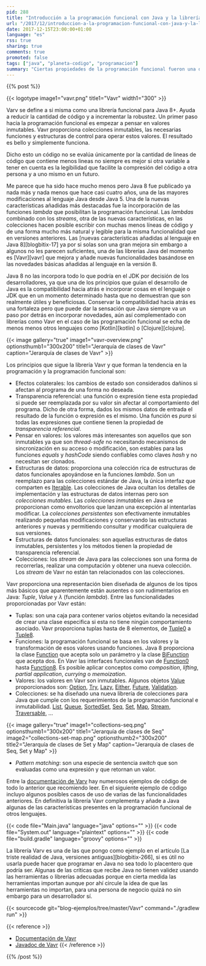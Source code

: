 ```yaml
---
pid: 288
title: "Introducción a la programación funcional con Java y la librería Vavr"
url: "/2017/12/introduccion-a-la-programacion-funcional-con-java-y-la-libreria-vavr/"
date: 2017-12-15T23:00:00+01:00
language: "es"
rss: true
sharing: true
comments: true
promoted: false
tags: ["java", "planeta-codigo", "programacion"]
summary: "Ciertas propiedades de la programación funcional fueron una de las características más destacadas añadidas a Java 8. La librería Javaslang y más tarde renombrada a Vavr basándose en estas nueva características añade algunas otras que no están incluidas en el propio JDK y están presentes en otros lenguajes más recientes y con programación funcional desde sus inicios. En esta breve introducción a la librería Vavr comentaré cuales son las propiedades que proporciona para simplificar algunas aspectos de la tarea de programación."
---
```


{{% post %}}

{{< logotype image1="vavr.png" title1="Vavr" width1="300" >}}

Varv se define a si misma como una librería funcional para Java 8+. Ayuda a reducir la cantidad de código y a incrementar la robustez. Un primer paso hacia la programación funcional es empezar a pensar en valores inmutables. Vavr proporciona colecciones inmutables, las necesarias funciones y estructuras de control para operar estos valores. El resultado es bello y simplemente funciona.

Dicho esto un código no se evalúa únicamente por la cantidad de lineas de código que contiene menos lineas no siempre es mejor si otra variable a tener en cuenta es la legibilidad que facilite la compresión del código a otra persona y a uno mismo en un futuro.

Me parece que ha sido hace mucho menos pero Java 8 fue publicado ya nada más y nada menos que hace casi cuatro años, una de las mayores modificaciones al lenguaje Java desde Java 5. Una de la nuevas características añadidas más destacadas fue la incorporación de las funciones _lambda_ que posibilitan la programación funcional. Las _lambdas_ combinado con los _streams_, otra de las nuevas características, en las colecciones hacen posible escribir con muchas menos líneas de código y de una forma mucho más natural y legible para la misma funcionalidad que en versiones anteriores. Las [nuevas características añadidas al lenguaje en Java 8][blogbitix-17] ya por si solas son una gran mejora sin embargo a algunos no les parecen suficientes, una de las librerías Java del momento es [Vavr][vavr] que mejora y añade nuevas funcionalidades basándose en las novedades básicas añadidas al lenguaje en la versión 8.

Java 8 no las incorpora todo lo que podría en el JDK por decisión de los desarrolladores, ya que una de los principios que guían el desarrollo de Java es la compatibilidad hacia atrás e incorporar cosas en el lenguaje o JDK que en un momento determinado hasta que no demuestran que son realmente útiles y beneficiosas. Conservar la compatibilidad hacia atrás es una fortaleza pero que puede dar la sensación que Java siempre va un paso por detrás en incorporar novedades, aún así complementado con librerías como Vavr en el caso de las programación funcional se echa de menos menos otros lenguajes como [Kotlin][kotlin] o [Clojure][clojure].

{{< image
    gallery="true"
    image1="vavr-overview.png" optionsthumb1="300x200" title1="Jerarquía de clases de Vavr"
    caption="Jerarquía de clases de Vavr" >}}

Los principios que sigue la librería Vavr y que forman la tendencia en la programación y la programación funcional son:

* Efectos colaterales: los cambios de estado son considerados dañinos si afectan al programa de una forma no deseada.
* Transparencia referencial: una función o expresión tiene esta propiedad si puede ser reemplazada por su valor sin afectar al comportamiento del programa. Dicho de otra forma, dados los mismos datos de entrada el resultado de la función o expresión es el mismo. Una función es _pura_ si todas las expresiones que contiene tienen la propiedad de _transparencia referencial_.
* Pensar en valores: los valores más interesantes son aquellos que son inmutables ya que son _thread-safe_ no necesitando mecanismos de sincronización en su acceso o modificación, son estables para las funciones _equals_ y _hashCode_ siendo confiables como claves _hash_ y no necesitan ser clonados.
* Estructuras de datos: proporciona una colección rica de estructuras de datos funcionales apoyándose en la funciones _lambda_. Son un reemplazo para las colecciones estándar de Java, la única interfaz que comparten es [Iterable](https://docs.oracle.com/javase/9/docs/api/java/lang/Iterable.html). Las colecciones de Java ocultan los detalles de implementación y las estructuras de datos internas pero son _colecciones mutables_. Las _colecciones inmutables_ en Java se proporcionan como envoltorios que lanzan una excepción al intentarlas modificar. La _colecciones persistentes_ son efectivamente inmutables realizando pequeñas modificaciones y conservando las estructuras anteriores y nuevas y permitiendo consultar y modificar cualquiera de sus versiones.
* Estructuras de datos funcionales: son aquellas estructuras de datos inmutables, persistentes y los métodos tienen la propiedad de transparencia referencial.
* Colecciones: los _stream_ de Java para las colecciones son una forma de recorrerlas, realizar una computación y obtener una nueva colección. Los _stream_ de Vavr no están tan relacionados con las colecciones.

Vavr proporciona una representación bien diseñada de algunos de los tipos más básicos que aparentemente están ausentes o son rudimentarios en Java: _Tuple_, _Value_ y _λ_ (función _lambda_). Entre las funcionalidades proporcionadas por Vavr están:

* Tuplas: son una caja para contener varios objetos evitando la necesidad de crear una clase especifica si esta no tiene ningún comportamiento asociado. Vavr proporciona tuplas hasta de 8 elementos, de [Tuple0](http://static.javadoc.io/io.vavr/vavr/0.9.2/io/vavr/Tuple0.html) a [Tuple8](http://static.javadoc.io/io.vavr/vavr/0.9.2/io/vavr/Tuple8.html).
* Funciones: la programación funcional se basa en los valores y la transformación de esos valores usando funciones. Java 8 proporciona la clase [Function](https://docs.oracle.com/javase/9/docs/api/java/util/function/package-summary.html) que acepta solo un parámetro y la clase [BiFunction](https://docs.oracle.com/javase/9/docs/api/java/util/function/package-summary.html) que acepta dos. En Vavr las interfaces funcionales van de [Function0](http://static.javadoc.io/io.vavr/vavr/0.9.2/io/vavr/Function0.html) hasta [Function8](http://static.javadoc.io/io.vavr/vavr/0.9.2/io/vavr/Function8.html). Es posible aplicar conceptos como _composition_, _lifting_, _partial application_, _currying_ o _memoization_.
* Valores: los valores en Vavr son inmutables. Algunos objetos [Value](http://static.javadoc.io/io.vavr/vavr/0.9.2/io/vavr/Value.html) proporcionados son: [Option](http://static.javadoc.io/io.vavr/vavr/0.9.2/io/vavr/control/Option.html), [Try](http://static.javadoc.io/io.vavr/vavr/0.9.2/io/vavr/control/Try.html), [Lazy](http://static.javadoc.io/io.vavr/vavr/0.9.2/io/vavr/Lazy.html), [Either](http://static.javadoc.io/io.vavr/vavr/0.9.2/io/vavr/control/Either.html), [Future](http://static.javadoc.io/io.vavr/vavr/0.9.2/io/vavr/concurrent/Future.html), [Validation](http://static.javadoc.io/io.vavr/vavr/0.9.2/io/vavr/control/Validation.html).
* Colecciones: se ha diseñado una nueva librería de colecciones para Java que cumple con los requerimientos de la programación funcional e inmutabilidad. [List](http://static.javadoc.io/io.vavr/vavr/0.9.2/io/vavr/collection/List.html), [Queue](http://static.javadoc.io/io.vavr/vavr/0.9.2/io/vavr/collection/Queue.html), [SortedSet](http://static.javadoc.io/io.vavr/vavr/0.9.2/io/vavr/collection/SortedSet.html), [Seq](http://static.javadoc.io/io.vavr/vavr/0.9.2/io/vavr/collection/Seq.html), [Set](http://static.javadoc.io/io.vavr/vavr/0.9.2/io/vavr/collection/Set.html), [Map](http://static.javadoc.io/io.vavr/vavr/0.9.2/io/vavr/collection/Map.html), [Stream](http://static.javadoc.io/io.vavr/vavr/0.9.2/io/vavr/collection/Stream.html), [Traversable](http://static.javadoc.io/io.vavr/vavr/0.9.2/io/vavr/collection/Traversable.html), ...

{{< image
    gallery="true"
    image1="collections-seq.png" optionsthumb1="300x200" title1="Jerarquía de clases de Seq"
    image2="collections-set-map.png" optionsthumb2="300x200" title2="Jerarquía de clases de Set y Map"
    caption="Jerarquía de clases de Seq, Set y Map" >}}

* _Pattern matching_: son una especie de sentencia _switch_ que son evaluadas como una expresión y que retornan un valor.

Entre la [documentación de Varv](http://www.vavr.io/vavr-docs) hay numerosos ejemplos de código de todo lo anterior que recomiendo leer. En el siguiente ejemplo de código incluyo algunos posibles casos de uso de varias de las funcionalidades anteriores. En definitiva la librería Vavr complementa y añade a Java algunas de las características presentes en la programación funcional de otros lenguajes.

{{< code file="Main.java" language="java" options="" >}}
{{< code file="System.out" language="plaintext" options="" >}}
{{< code file="build.gradle" language="groovy" options="" >}}

La librería Varv es una de las que pongo como ejemplo en el artículo [La triste realidad de Java, versiones antiguas][blogbitix-266], si es útil no usarla puede hacer que programar en Java no sea todo lo placentero que podría ser. Algunas de las críticas que recibe Java no tienen validez usando las herramientas o librerías adecuadas porque en cierta medida las herramientas importan aunque por ahí circule la idea de que las herramientas no importan, para una persona de negocio quizá no sin embargo para un desarrollador sí.

{{< sourcecode git="blog-ejemplos/tree/master/Vavr" command="./gradlew run" >}}

{{< reference >}}
* [Documentación de Vavr](http://docs.vavr.io/)
* [Javadoc de Vavr](http://www.javadoc.io/doc/io.vavr/vavr)
{{< /reference >}}

{{% /post %}}
